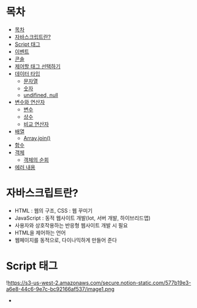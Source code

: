 # 목차
- [목차](#목차)
- [자바스크립트란?](#자바스크립트란?)
- [Script 태그](#Script-태그)
- [이벤트](#이벤트)
- [콘솔](#콘솔)
- [제어할 태그 선택하기](#제어할-태그-선택하기)
- [데이터 타입](#데이터-타입)
  - [문자열](#문자열)
  - [숫자](#숫자)
  - [undifined, null](#undifined,-null)
- [변수와 연산자](#변수와-연산자)
  - [변수](#변수)
  - [상수](#상수)
  - [비교 연산자](#비교-연산자)
- [배열](#배열)
  - [Array.join()](#Array.join())
- [함수](#함수)
- [객체](#객체)
  - [객체의 순회](#객체의-순회)
- [에러 내용](#에러-내용)

# 자바스크립트란?

- HTML : 웹의 구조, CSS : 웹 꾸미기
- JavaScript : 동적 웹사이트 개발(Iot, 서버 개발, 하이브리드앱)
- 사용자와 상호작용하는 반응형 웹사이트 개발 시 필요
- HTML을 제어하는 언어
- 웹페이지를 동적으로, 다이나믹하게 만들어 준다

# Script 태그

!https://s3-us-west-2.amazonaws.com/secure.notion-static.com/577b19e3-a6e8-44c6-9e7c-bc92166af537/image1.png

- <script>태그를 사용하여 javascript 코드를 작성한다.
- `document.write()` 웹에 표시, 동적인 결과 (HTML은 정적인 결과)
- `console.log();` 특정 변수 내 데이터 확인
- 우클릭 + 검사 or F12로 변수 데이터 확인
- 변수의 데이터를 웹 화면에 출력할 때 사용하는 명령어는 `document.write(변수명)`
- `document.writeln();`을 사용하면 출력값 사이에 공백을 넣을 수 있다.

# 이벤트

- `on~` 으로 시작하는 속성(이벤트)의 값으로는 항상 javascript가 와야 한다.
- js코드를 읽고 대기하다가, 이벤트가 일어났을 때 js코드를 해석하여 실행한다.
- 이를 통해 사용자와 상호작용 하는 웹을 만들 수 있다.

# 콘솔

- 개발자 도구의 Console을 이용하여 js코드를 실행시키면 웹 안에 삽입된 js처럼 동작한다.
- elements를 보며 Console을 동시에 보고싶으면 esc를 누른다.
- JS는 웹사이트를 만들 때 뿐만 아니라, 웹을 나의 필요에 따라 사용할 때에도 유용하다.
- 실행을 유보하고 싶을 때에는 `Shift+Enter`

# 제어할 태그 선택하기

- `on` 속성에서 value를 `document.querySelector('element')`로 선택한 후
- `.style` 로 이벤트 시 해당 element에 적용할 CSS를 설정
- `querySelector` 는 첫 번째로 등장하는 태그의 element를 선택하므로
- 태그의 모든 element를 선택하려면 `querySelectorAll('element')`
- element들을 노드리스트로 반환한다.

# 데이터 타입

- 8가지 데이터 타입이 있다.
    1. String : 문자열
    2. Number : 숫자
    3. Boolean : 불린
    4. Function : 함수
    5. Object : 객체
    6. Array : 배열
    7. undefined : 정의되지 않음
    8. null : 널

• **`typeof()`**는 피연산자의 자료형을 문자열로 리턴한다.

## 문자열

- 문자열 프로퍼티와 메소드

```jsx
let str1 = "Hello World";

str1.length; // 문자열 길이
str1.charAt(0); // 첫번째 문자 추출
str1.split(" "); // 공백 기준으로 문자 나눈 배열 출력
```

- 문자열 메소드 `repeat()`는 주어진 옵션의 count만큼 문자열을 반복하여 출력 `“*”.repeat(3) → “***”`
- 문자열 메소드 `indexOf()` 는 매개변수인 문자(열)의 위치를 반환
- 문자열에 상수를 곱하여 출력하는 게 불가. `“*” * 3 → NaN`
- `trim()` 메소드는 문자열의 좌우 공백을 없애준다.
- 문자열의 산술 연산은 덧셈은 문자를 더하고, 나머지는 숫자 연산을 한다.
- 문자열에서  역슬래시 \를 통해 따옴표를 문자로 사용 가능 `‘He \’s a boy’`

## 숫자

- Math 라이브러리 연산 메소드

```jsx
Math.abs() : 절댓값

Math.ceil() : 올림

Math.floor() : 내림

Math.random() : 임의의 숫자 출력
```

- 문자나 실수를 정수/실수로 변환하는 메소드

```jsx
parseInt() : 정수 형태로 변환

parseFloat() : 실수 형태로 변환
```

## undifined, null

- `undefined` : 변수 안에 데이터를 입력하지 않은 상태 (데이터가 없는 것)
- `null` : 개발자가 임의로 변수 안에 빈 데이터를 삽입한 상태(빈 데이터를 지정한 것)

```jsx
 var unde;
 var empty = null;
```


# 변수와 연산자

## 변수

- 값이 변할 수 있다.
- 대입 연산자를 통해 값을 설정할 수 있다.
- variable

## 상수

- 값이 변할 수 없다.
- constant

## 비교연산자

`==` , `!=` 은 단순 값비교, `===` , `!==`은 타입까지 비교

```jsx
console.log(10 == "10") // true;
console.log(10 != "10") // false;

console.log(10 === "10") // false;
console.log(10 !== "10") // true;
```

# 배열

- 배열은 대괄호 `[]`안에 선언, 순서대로 저장하며 인덱스 접근이 가능하다.

```jsx
let fruit = ["사과", "배", "포도"];

fruit.length; // 데이터 개수

fruit.push("딸기"); // 배열 뒤에 데이터 삽입
fruit.unshift("레몬"); // 배열 앞에 데이터 삽입

fruit.pop(); // 배열 뒤의 데이터 제거
fruit.shift(); // 배열 앞의 데이터 제거
```

## Array.join()

**join()** 메서드는 배열의 모든 요소를 연결해 하나의 문자열로 만든다.

> 예제
> 

```jsx
var arr = ['바람', '비', '물'];

console.log(arr.join());
// 바람,비,물
console.log(arr.join(''));
// 바람비물
console.log(arr.join('-'));
// 바람-비-물
```

객체나 딕셔너리의 key와 value를 설정할 때.

dictObj = {}

dictObj[’과일’] = ‘맛있다’; // {과일 : 맛있다} 로 저장됨

값에 접근할 때도 key로 value값 추출 가능

toLowerCase() 메소드는 모든 문자열을 소문자로 변환시켜 주는 메소드.

# 함수

```jsx
// 함수 선언
function func1() {
	connsole.log("func1");
}

// 함수 호출

func1();

```

- function 키워드를 통해 생성한다.
- on~속성에서 호출할 때 인자에 this를 전달하여 호출하는 element에 대한 정보 전달 가능.
- 함수에서는 이를 self 인자로 받아 구현한다.
- 언어의 함수들이 변수처럼 다루어질 때 ***일급 함수***를 가진다고 한다.
- JS는 일급 함수이므로 함수를 객체처럼 사용할 수 있다.
- **함수**를 변수에 할당할 수도 있고 객체에 추가할 수도 있으며 다른 **함수**에 인수로 전달하거나 **함수**에서 **함수**를 반환할 수도 있다
- 함수를 리턴하는 것과 함수의 결과값을 리턴하는 것은 다르다.
- 예를 들어 `return add()` 는 add함수의 결과값을 리턴 하고, `return add` 는 add함수를 리턴한다

# 객체

```jsx
let student = {
name : "damhyun",
age : 27,
skills : ["자바스크립트", "HTML", "CSS"],

sum : fucntion(num1, num2) { return num1 + num2; }
}
```

- 객체는 중괄호 `{}` 안에 선언
- 객체는 프로퍼티, 메서드 데이터로 구성
- 프로퍼티와 메소드를 선언할 때마다 `,`로 구분
- `.` 접근자로 프로퍼티와 메소드에 접근
- `.` 접근자에 대입메소드를 활용하여 프로퍼티와 메소드 저장 가능  `object.name = "이름"`
- `객체명.프로퍼티명` 같이 접근하거나, `객체명[”프로퍼티명”] `과 같이 접근가능
- 후자는 문자열이라 프로퍼티명에 띄어쓰기 가능
- 메소드 내부에서 `this` 키워드를 사용하여 객체 자신을 가리킬 수 있다.

## 객체의 순회

- `for .. in`반복문을 활용한다.

```jsx
for(let key in object) {
	console.log(key + " : " + object[key]);
}

// 객체의 프로퍼티와 메소드를 순회하며 출력한다.
```

# 에러 내용

Invalid left-hand side in assignment

부적절한 위치에서 할당 행위를 하려고 할 때 대표적인 발생하는 에러로서, 흔한 문법 오류이다.

가장 흔한 실수하는 부분이 논리연산자 부분에 변수 할당하려고 했을때 자주 발생한다.

```jsx
// 만일 a가 100이면 b에 값을 할당하는 조건단축문법a == 100 && b = 7// !! 논리값 에서 변수할당을 해서 에러Copy
```

해결책은 다음과 같다.

```jsx
a == 100 && (b = 7)// 괄호를 쳐서 실행문으로 만든다.
```
